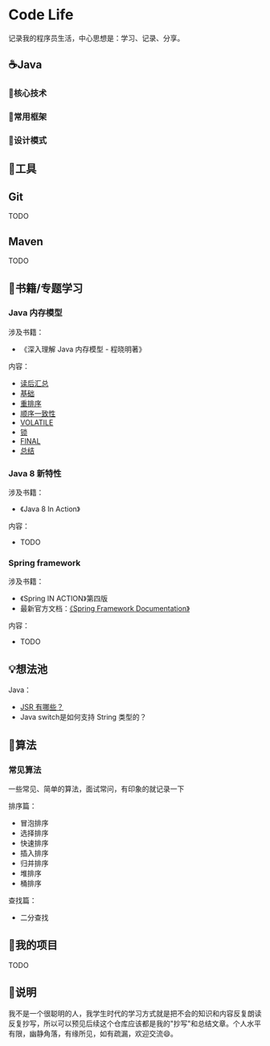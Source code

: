 # Code Life

记录我的程序员生活，中心思想是：学习、记录、分享。

## ☕Java

### 🧠核心技术

### 🎨常用框架

### 🌈设计模式

## 🔧工具

## Git

TODO

## Maven

TODO

## 📕书籍/专题学习

### Java 内存模型

涉及书籍：

- 《深入理解 Java 内存模型 - 程晓明著》

内容：

- [读后汇总](/MD/Java/MemoryModel/读后汇总.md)
- [基础](/MD/Java/MemoryModel/A.基础.md)
- [重排序](/MD/Java/MemoryModel/B.重排序.md)
- [顺序一致性](/MD/Java/MemoryModel/C.顺序一致性.md)
- [VOLATILE](/MD/Java/MemoryModel/D.volatile.md)
- [锁](/MD/Java/MemoryModel/E.锁.md)
- [FINAL](/MD/Java/MemoryModel/F.final.md)
- [总结](/MD/Java/MemoryModel/G.总结.md)

### Java 8 新特性

涉及书籍：

- 《Java 8 In Action》

内容：

- TODO

### Spring framework

涉及书籍：

- 《Spring IN ACTION》第四版
- 最新官方文档：[《Spring Framework Documentation》](https://docs.spring.io/spring/docs/current/spring-framework-reference/)

内容：

- TODO

## 💡想法池

Java：

- [JSR 有哪些？](/MD/idea/Java/JSR规范概况一览.md)
- Java switch是如何支持 String 类型的？

## 📃算法

### 常见算法

一些常见、简单的算法，面试常问，有印象的就记录一下

排序篇：

- 冒泡排序
- 选择排序
- 快速排序
- 插入排序
- 归并排序
- 堆排序
- 桶排序

查找篇：

- 二分查找

## 💪我的项目

TODO

## 🎈说明

我不是一个很聪明的人，我学生时代的学习方式就是把不会的知识和内容反复朗读反复抄写，所以可以预见后续这个仓库应该都是我的"抄写"和总结文章。个人水平有限，幽静角落，有缘所见，如有疏漏，欢迎交流😄。